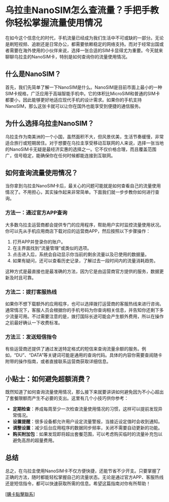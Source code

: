 # 乌拉圭NanoSIM怎么查流量？手把手教你轻松掌握流量使用情况

在如今这个信息化的时代，手机流量已经成为我们生活中不可或缺的一部分。无论是刷短视频、追剧还是日常办公，都需要依赖稳定的网络支持。而对于经常出国或者需要在海外使用的小伙伴来说，选择一张合适的SIM卡显得尤为重要。今天就来聊聊乌拉圭的NanoSIM卡，特别是如何查询你的流量使用情况。

## 什么是NanoSIM？

首先，我们先简单了解一下NanoSIM是什么。NanoSIM是目前市面上最小的一种SIM卡规格，广泛应用于高端智能手机中。它的体积比MicroSIM和普通的SIM卡都要小，因此能够更好地适应现代手机的设计需求。如果你的手机支持NanoSIM，那么这张卡就可以让你在国外也能享受到便捷的通信服务。

## 为什么选择乌拉圭NanoSIM？

乌拉圭作为南美洲的一个小国，虽然面积不大，但风景优美，生活节奏缓慢，非常适合旅行或短期居住。对于想要在乌拉圭享受移动互联网的人来说，选择一张当地的NanoSIM卡无疑是最经济实惠的选择之一。它不仅价格合理，而且覆盖范围广，信号稳定，能确保你在任何时候都能连接到互联网。

## 如何查询流量使用情况？

当你拿到乌拉圭NanoSIM卡后，最关心的问题可能就是如何查看自己的流量使用情况了。不用担心，其实操作起来非常简单。下面我们就一步步教你如何进行查询。

### 方法一：通过官方APP查询

大多数乌拉圭运营商都会提供专门的应用程序，帮助用户实时监控流量使用状况。你可以先从手机应用商店下载对应的运营商APP，然后按照以下步骤操作：

1. 打开APP并登录你的账户。
2. 在主界面找到“流量管理”或类似的选项。
3. 点击进入后，系统会自动显示你当前的剩余流量以及已使用的数据量。
4. 如果有疑问，还可以查看历史记录，了解过去一段时间内的流量消耗趋势。

这种方式是最直接也是最准确的方法，因为它是由运营商官方提供的服务，数据更新及时且可靠。

### 方法二：拨打客服热线

如果你不想下载额外的应用程序，也可以选择拨打运营商的客服热线来进行咨询。通常情况下，客服人员会根据你的手机号码为你查询相关信息，并告知你还剩下多少流量可用。不过需要注意的是，拨打国际长途可能会产生额外费用，所以在操作之前最好确认一下收费标准。

### 方法三：发送短信指令

有些运营商还提供了通过发送特定格式的短信来查询流量余额的服务。例如，“DU”、“DATA”等关键词可能是通用的查询代码。具体的内容你需要查阅随卡附带的操作指南，或者直接联系运营商获取详细信息。

## 小贴士：如何避免超额消费？

既然知道了如何查询流量使用情况，那么接下来就要讲讲如何避免因为不小心超出了套餐限额而产生不必要的支出。这里有几个小技巧供你参考：

- **定期检查**：养成每周至少一次检查流量使用情况的习惯，这样可以提前发现异常情况。
- **设置提醒**：很多设备都允许用户设定流量警报，当接近设定值时会收到通知。
- **调整设置**：减少后台应用程序的数据同步频率，关闭不需要自动更新的功能。
- **购买附加包**：如果发现即将超出套餐范围，可以考虑购买临时的流量补充包以避免高昂的超量费用。

## 总结

总之，在乌拉圭使用NanoSIM卡不仅方便快捷，还能节省不少开支。只要掌握了正确的方法，随时都能轻松掌握自己的流量状态。无论是通过官方APP、客服热线还是短信指令，都可以快速获取所需的信息。希望这篇指南对你有所帮助！

[[購卡點擊聯系](https://t.me/s/SXDXQF)]